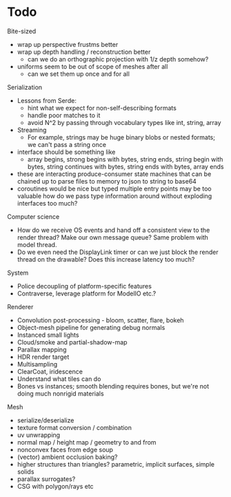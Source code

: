 # Todo

Bite-sized
- wrap up perspective frustms better
- wrap up depth handling / reconstruction better
  - can we do an orthographic projection with 1/z depth somehow?
- uniforms seem to be out of scope of meshes after all
  - can we set them up once and for all

Serialization
- Lessons from Serde: 
  - hint what we expect for non-self-describing formats
  - handle poor matches to it
  - avoid N^2 by passing through vocabulary types like int, string, array
- Streaming
  - For example, strings may be huge binary blobs or nested formats; we can't
    pass a string once
- interface should be something like
   - array begins, strong begins with bytes, string ends, 
     string begin with bytes, string continues with bytes, string ends with bytes, array ends
- these are interacting produce-consumer state machines that can be chained up
    to parse files to memory to json to string to base64
- coroutines would be nice but typed multiple entry points may be too valuable
    how do we pass type information around without exploding interfaces too
    much?

Computer science
- How do we receive OS events and hand off a consistent view to the render
  thread?  Make our own message queue?  Same problem with model thread.
- Do we even need the DisplayLink timer or can we just block the render thread
  on the drawable?  Does this increase latency too much?
  

System
- Police decoupling of platform-specific features
- Contraverse, leverage platform for ModelIO etc.?

Renderer
- Convolution post-processing - bloom, scatter, flare, bokeh
- Object-mesh pipeline for generating debug normals
- Instanced small lights
- Cloud/smoke and partial-shadow-map
- Parallax mapping
- HDR render target
- Multisampling
- ClearCoat, iridescence
- Understand what tiles can do
- Bones vs instances; smooth blending requires bones, but we're not doing much 
  nonrigid materials

Mesh
- serialize/deserialize
- texture format conversion / combination
- uv unwrapping
- normal map / height map / geometry to and from
- nonconvex faces from edge soup
- (vector) ambient occlusion baking?
- higher structures than triangles?  parametric, implicit surfaces, simple
  solids
- parallax surrogates?
- CSG with polygon/rays etc
